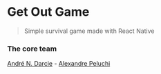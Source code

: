 # Get Out Game

> Simple survival game made with React Native

### The core team ###
[André N. Darcie](https://github.com/AndreNDarcie) - [Alexandre Peluchi](https://github.com/alexandrepeluchi)
